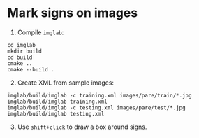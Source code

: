 # Mark signs on images
1. Compile `imglab`:

```
cd imglab
mkdir build
cd build
cmake ..
cmake --build .
```

2. Create XML from sample images:

```
imglab/build/imglab -c training.xml images/pare/train/*.jpg
imglab/build/imglab training.xml
imglab/build/imglab -c testing.xml images/pare/test/*.jpg
imglab/build/imglab testing.xml
```

3. Use `shift+click` to draw a box around signs.

